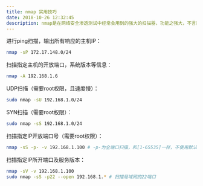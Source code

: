 ```yaml
---
title: nmap 实用技巧
date: 2018-10-26 12:32:45
description: nmap是在网络安全渗透测试中经常会用到的强大的扫描器，功能之强大，不言而喻。
---
```

进行ping扫描，输出所有响应的主机IP：
```sh
nmap -sP 172.17.148.0/24
```
扫描指定主机的开放端口，系统版本等信息：
```sh
nmap -A 192.168.1.6
```
UDP扫描（需要root权限，且速度慢）：
```sh
sudo nmap -sU 192.168.1.0/24
```
SYN扫描（需要root权限）：
```sh
sudo nmap -sS 192.168.1.0/24
```
扫描指定IP开放端口号（需要root权限）：
```sh
nmap -sS -p- -v 192.168.1.100 # -p-为全端口扫描，和[1-65535]一样，不使用默认Nmap认为危险的100个端口号

```
扫描指定IP所开端口及服务版本：
```sh
nmap -sV -v 192.168.1.100
sudo nmap -sS -p22 --open 192.168.1.* # 扫描局域网的22端口
```
